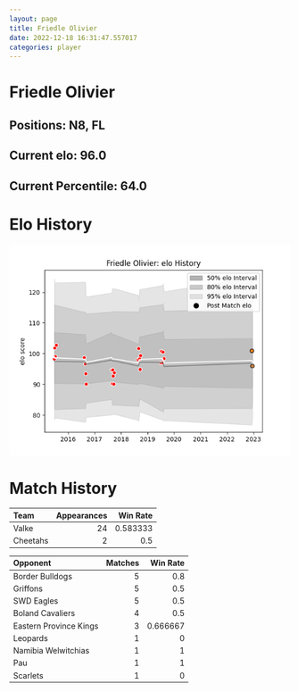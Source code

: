 ```yaml
---  
layout: page  
title: Friedle Olivier  
date: 2022-12-18 16:31:47.557017  
categories: player  
---
```

# Friedle Olivier

## Positions: N8, FL

## Current elo: 96.0

## Current Percentile: 64.0

# Elo History


![elo history](history_FriedleOlivier.png)
# Match History


| Team     |   Appearances |   Win Rate |
|:---------|--------------:|-----------:|
| Valke    |            24 |   0.583333 |
| Cheetahs |             2 |   0.5      |

| Opponent               |   Matches |   Win Rate |
|:-----------------------|----------:|-----------:|
| Border Bulldogs        |         5 |   0.8      |
| Griffons               |         5 |   0.5      |
| SWD Eagles             |         5 |   0.5      |
| Boland Cavaliers       |         4 |   0.5      |
| Eastern Province Kings |         3 |   0.666667 |
| Leopards               |         1 |   0        |
| Namibia Welwitchias    |         1 |   1        |
| Pau                    |         1 |   1        |
| Scarlets               |         1 |   0        |